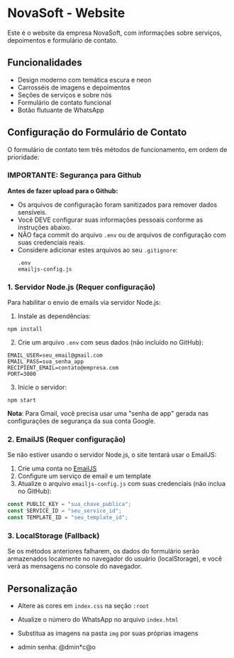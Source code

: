 # NovaSoft - Website

Este é o website da empresa NovaSoft, com informações sobre serviços, depoimentos e formulário de contato.

## Funcionalidades

- Design moderno com temática escura e neon
- Carrosséis de imagens e depoimentos
- Seções de serviços e sobre nós
- Formulário de contato funcional
- Botão flutuante de WhatsApp

## Configuração do Formulário de Contato

O formulário de contato tem três métodos de funcionamento, em ordem de prioridade:

### IMPORTANTE: Segurança para Github

**Antes de fazer upload para o Github:**
- Os arquivos de configuração foram sanitizados para remover dados sensíveis.
- Você DEVE configurar suas informações pessoais conforme as instruções abaixo.
- NÃO faça commit do arquivo `.env` ou de arquivos de configuração com suas credenciais reais.
- Considere adicionar estes arquivos ao seu `.gitignore`:
  ```
  .env
  emailjs-config.js
  ```

### 1. Servidor Node.js (Requer configuração)

Para habilitar o envio de emails via servidor Node.js:

1. Instale as dependências:
```
npm install
```

2. Crie um arquivo `.env` com seus dados (não incluído no GitHub):
```
EMAIL_USER=seu_email@gmail.com
EMAIL_PASS=sua_senha_app
RECIPIENT_EMAIL=contato@empresa.com
PORT=3000
```

3. Inicie o servidor:
```
npm start
```

**Nota**: Para Gmail, você precisa usar uma "senha de app" gerada nas configurações de segurança da sua conta Google.

### 2. EmailJS (Requer configuração)

Se não estiver usando o servidor Node.js, o site tentará usar o EmailJS:

1. Crie uma conta no [EmailJS](https://www.emailjs.com/)
2. Configure um serviço de email e um template
3. Atualize o arquivo `emailjs-config.js` com suas credenciais (não inclua no GitHub):
```javascript
const PUBLIC_KEY = "sua_chave_publica";
const SERVICE_ID = "seu_service_id";
const TEMPLATE_ID = "seu_template_id";
```

### 3. LocalStorage (Fallback)

Se os métodos anteriores falharem, os dados do formulário serão armazenados localmente no navegador do usuário (localStorage), e você verá as mensagens no console do navegador.

## Personalização

- Altere as cores em `index.css` na seção `:root` 
- Atualize o número do WhatsApp no arquivo `index.html`
- Substitua as imagens na pasta `img` por suas próprias imagens

- admin senha: @dmin*c@o
